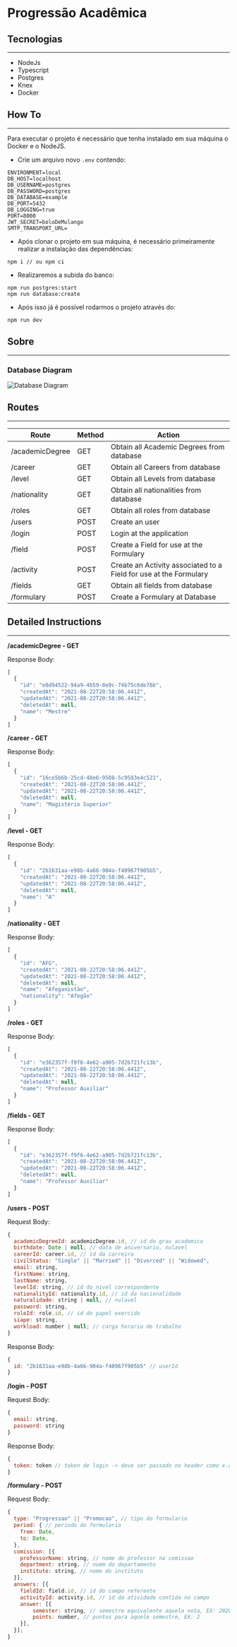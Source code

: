 # Progressão Acadêmica

## Tecnologias

---

- NodeJs
- Typescript
- Postgres
- Knex
- Docker

## How To

---

Para executar o projeto é necessário que tenha instalado em sua máquina o Docker e o NodeJS.

- Crie um arquivo novo `.env` contendo:

```
ENVIRONMENT=local
DB_HOST=localhost
DB_USERNAME=postgres
DB_PASSWORD=postgres
DB_DATABASE=example
DB_PORT=5432
DB_LOGGING=true
PORT=8000
JWT_SECRET=boloDeMulango
SMTP_TRANSPORT_URL=
```

- Após clonar o projeto em sua máquina, é necessário primeiramente realizar a instalação das dependências:
 ```
 npm i // ou npm ci
 ```

- Realizaremos a subida do banco:
 ```
 npm run postgres:start
 npm run database:create
 ```

- Após isso já é possível rodarmos o projeto através do:

```
npm run dev
```

## Sobre

---
### Database Diagram

![Database Diagram](./docs/database.png)

## Routes
---

| Route           	| Method 	| Action                                                            	|
|-----------------	|--------	|-------------------------------------------------------------------	|
| /academicDegree 	| GET    	| Obtain all Academic Degrees from database                         	|
| /career         	| GET    	| Obtain all Careers from database                                  	|
| /level          	| GET    	| Obtain all Levels from database                                   	|
| /nationality    	| GET    	| Obtain all nationalities from database                            	|
| /roles          	| GET    	| Obtain all roles from database                                    	|
| /users          	| POST   	| Create an user                                                    	|
| /login          	| POST   	| Login at the application                                          	|
| /field          	| POST   	| Create a Field for use at the Formulary                           	|
| /activity       	| POST   	| Create an Activity associated to a Field for use at the Formulary 	|
| /fields         	| GET   	| Obtain all fields from database                                   	|
| /formulary       	| POST   	| Create a Formulary at Database                                    	|


## Detailed Instructions

---

**/academicDegree - GET**

Response Body:

```js
[
  {
    "id": "e8d94522-94a9-4b59-8e9c-74b75c6de76b",
    "createdAt": "2021-08-22T20:58:06.441Z",
    "updatedAt": "2021-08-22T20:58:06.441Z",
    "deletedAt": null,
    "name": "Mestre"
  }
]
```

**/career - GET**

Response Body:

```js
[
  {
    "id": "16ce5b6b-25cd-48e6-9508-5c9583e4c521",
    "createdAt": "2021-08-22T20:58:06.441Z",
    "updatedAt": "2021-08-22T20:58:06.441Z",
    "deletedAt": null,
    "name": "Magistério Superior"
  }
]
```

**/level - GET**

Response Body:

```js
[
  {
    "id": "2b1631aa-e98b-4a66-904a-f40967f905b5",
    "createdAt": "2021-08-22T20:58:06.441Z",
    "updatedAt": "2021-08-22T20:58:06.441Z",
    "deletedAt": null,
    "name": "A"
  }
]
```

**/nationality - GET**

Response Body:

```js
[
  {
    "id": "AFG",
    "createdAt": "2021-08-22T20:58:06.441Z",
    "updatedAt": "2021-08-22T20:58:06.441Z",
    "deletedAt": null,
    "name": "Afeganistão",
    "nationality": "Afegão"
  }
]
```

**/roles - GET**

Response Body:

```js
[
  {
    "id": "e362357f-f9f6-4e62-a905-7d2b721fc13b",
    "createdAt": "2021-08-22T20:58:06.441Z",
    "updatedAt": "2021-08-22T20:58:06.441Z",
    "deletedAt": null,
    "name": "Professor Auxiliar"
  }
]
```

**/fields - GET**

Response Body:

```js
[
  {
    "id": "e362357f-f9f6-4e62-a905-7d2b721fc13b",
    "createdAt": "2021-08-22T20:58:06.441Z",
    "updatedAt": "2021-08-22T20:58:06.441Z",
    "deletedAt": null,
    "name": "Professor Auxiliar"
  }
]
```

**/users - POST**

Request Body:

```js
{
  academicDegreeId: academicDegree.id, // id do grau academico
  birthdate: Date | null, // data de aniversario, nulavel
  careerId: career.id, // id da carreira
  civilStatus: "Single" || "Married" || "Divorced" || "Widowed",
  email: string,
  firstName: string,
  lastName: string,
  levelId: string, // id do nivel correspondente
  nationalityId: nationality.id, // id da nacionalidade
  naturalidade: string | null, // nulavel
  password: string,
  roleId: role.id, // id do papel exercido
  siape: string,
  workload: number | null; // carga horaria de trabalho
}
```

Response Body:

```js
{
  id: "2b1631aa-e98b-4a66-904a-f40967f905b5" // userId
}
```

**/login - POST**

Request Body:

```js
{
  email: string,
  password: string
}
```

Response Body:

```js
{
  token: token // token de login -> deve ser passado no header como x-access-token para toda requisição que necessite de autenticação
}
```

**/formulary - POST**

Request Body:

```js
{
  type: "Progressao" || "Promocao", // tipo do formulario
  period: { // periodo do formulario
    from: Date,
    to: Date,
  },
  comission: [{
    professorName: string, // nome do professor na comissao
    department: string, // noem do departamento
    institute: string, // nome do instituto
  }],
  answers: [{
    fieldId: field.id, // id do campo referente
    activityId: activity.id, // id da atividade contida no campo
    answer: [{
        semester: string, // semestre equivalente aquela nota, EX: 2020.1
        points: number, // pontos para aquele semestre, EX: 2
    }],
  }];
}
```